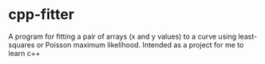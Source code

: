 # cpp-fitter
A program for fitting a pair of arrays (x and y values) to a curve using least-squares or Poisson maximum likelihood. Intended as a project for me to learn c++
